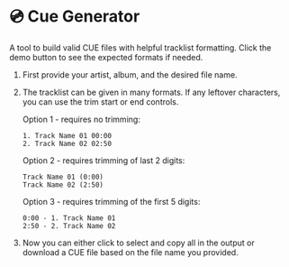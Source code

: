# 💿 Cue Generator

A tool to build valid CUE files with helpful tracklist formatting. Click the demo button to see the expected formats if needed.

1. First provide your artist, album, and the desired file name.
2. The tracklist can be given in many formats. If any leftover characters, you can use the trim start or end controls.

   Option 1 - requires no trimming:

   ```
   1. Track Name 01 00:00
   2. Track Name 02 02:50
   ```

   Option 2 - requires trimming of last 2 digits:

   ```
   Track Name 01 (0:00)
   Track Name 02 (2:50)
   ```

   Option 3 - requires trimming of the first 5 digits:

   ```
   0:00 - 1. Track Name 01
   2:50 - 2. Track Name 02
   ```

3. Now you can either click to select and copy all in the output or download a CUE file based on the file name you provided.
